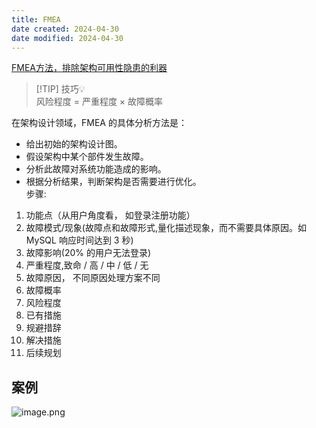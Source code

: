 ```yaml
---
title: FMEA
date created: 2024-04-30
date modified: 2024-04-30
---
```


[FMEA方法，排除架构可用性隐患的利器](https://b.geekbang.org/member/course/detail/9391)

> [!TIP] 技巧💡  
> 风险程度 = 严重程度 × 故障概率

在架构设计领域，FMEA 的具体分析方法是：

+ 给出初始的架构设计图。
+ 假设架构中某个部件发生故障。
+ 分析此故障对系统功能造成的影响。
+ 根据分析结果，判断架构是否需要进行优化。  
步骤:  

1. 功能点（从用户角度看， 如登录注册功能）
2. 故障模式/现象(故障点和故障形式,量化描述现象，而不需要具体原因。如MySQL 响应时间达到 3 秒)
3. 故障影响(20% 的用户无法登录)
4. 严重程度,致命 / 高 / 中 / 低 / 无
5. 故障原因， 不同原因处理方案不同
6. 故障概率
7. 风险程度
8. 已有措施
9. 规避措辞
10. 解决措施
11. 后续规划

## 案例

![image.png](http://image.clickear.top/20240430134046.png)

